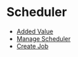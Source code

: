# Scheduler

- [Added Value](addedValue.md)
- [Manage Scheduler](manageScheduler.md)
- [Create Job](createJob.md)
